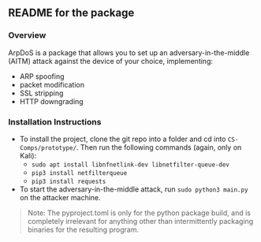 ## README for the package

### Overview
ArpDoS is a package that allows you to set up an adversary-in-the-middle (AITM) attack against the device of your choice, implementing:
* ARP spoofing
* packet modification
* SSL stripping
* HTTP downgrading
### Installation Instructions
* To install the project, clone the git repo into a folder and cd into `CS-Comps/prototype/`. Then run the following commands (again, only on Kali):
    * `sudo apt install libnfnetlink-dev libnetfilter-queue-dev`
    * `pip3 install netfilterqueue`
    * `pip3 install requests`
* To start the adversary-in-the-middle attack, run `sudo python3 main.py` on the attacker machine.

> Note: The pyproject.toml is only for the python package build, and is completely irrelevant for anything other than intermittently packaging binaries for the resulting program.